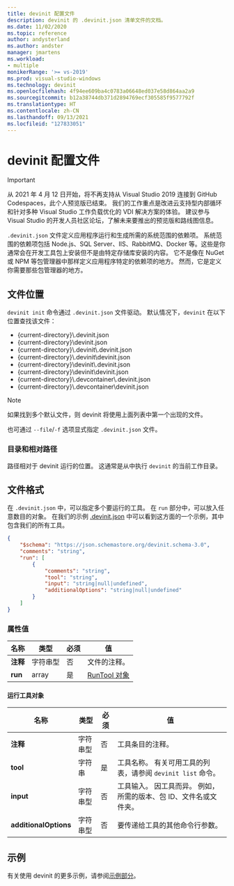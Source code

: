 ```yaml
---
title: devinit 配置文件
description: devinit 的 .devinit.json 清单文件的文档。
ms.date: 11/02/2020
ms.topic: reference
author: andysterland
ms.author: andster
manager: jmartens
ms.workload:
- multiple
monikerRange: '>= vs-2019'
ms.prod: visual-studio-windows
ms.technology: devinit
ms.openlocfilehash: 4f94ee609ba4c0783a06648ed037e58d864aa2a9
ms.sourcegitcommit: b12a38744db371d2894769ecf305585f9577792f
ms.translationtype: HT
ms.contentlocale: zh-CN
ms.lasthandoff: 09/13/2021
ms.locfileid: "127833051"
---
```

# <a name="devinit-configuration-file"></a>devinit 配置文件

> [!IMPORTANT]
> 从 2021 年 4 月 12 日开始，将不再支持从 Visual Studio 2019 连接到 GitHub Codespaces，此个人预览版已结束。 我们的工作重点是改进云支持型内部循环和针对多种 Visual Studio 工作负载优化的 VDI 解决方案的体验。 建议参与 Visual Studio 的开发人员社区论坛，了解未来要推出的预览版和路线图信息。

`.devinit.json` 文件定义应用程序运行和生成所需的系统范围的依赖项。 系统范围的依赖项包括 Node.js、SQL Server、IIS、RabbitMQ、Docker 等。这些是你通常会在开发工具包上安装但不是由特定存储库安装的内容。 它不是像在 NuGet 或 NPM 等包管理器中那样定义应用程序特定的依赖项的地方。 然而，它是定义你需要那些包管理器的地方。

## <a name="file-location"></a>文件位置

`devinit init` 命令通过 `.devinit.json` 文件驱动。 默认情况下，`devinit` 在以下位置查找该文件：

* {current-directory}\\.devinit.json
* {current-directory}\\devinit.json
* {current-directory}\\.devinit\\.devinit.json
* {current-directory}\\.devinit\\devinit.json
* {current-directory}\\devinit\\.devinit.json
* {current-directory}\\devinit\\devinit.json
* {current-directory}\\.devcontainer\\.devinit.json
* {current-directory}\\.devcontainer\\devinit.json

> [!NOTE]
> 如果找到多个默认文件，则 devinit 将使用上面列表中第一个出现的文件。

也可通过 `--file`/`-f` 选项显式指定 `.devinit.json` 文件。

### <a name="directories-and-relative-paths"></a>目录和相对路径

路径相对于 devinit 运行的位置。 这通常是从中执行 `devinit` 的当前工作目录。

## <a name="file-format"></a>文件格式
在 `.devinit.json` 中，可以指定多个要运行的工具。 在 `run` 部分中，可以放入任意数目的对象。 在我们的示例 [.devinit.json](sample-all-tool.md) 中可以看到这方面的一个示例，其中包含我们的所有工具。

```json
{
    "$schema": "https://json.schemastore.org/devinit.schema-3.0",
    "comments": "string",
    "run": [
        {
            "comments": "string",
            "tool": "string",
            "input": "string|null|undefined",
            "additionalOptions": "string|null|undefined"
        }
    ]
}
```

### <a name="property-values"></a>属性值

| 名称         | 类型   | 必须 | 值                              |
|--------------|--------|----------|------------------------------------|
| **注释** | 字符串型 | 否       | 文件的注释。             |
| **run**      | array  | 是      | [RunTool 对象](#run-tool-object) |

#### <a name="run-tool-object"></a>运行工具对象

| 名称                  | 类型   | 必须 | 值                                                                                                      |
|-----------------------|--------|----------|------------------------------------------------------------------------------------------------------------|
| **注释**          | 字符串型 | 否       | 工具条目的注释。                                                                               |
| **tool**              | 字符串 | 是      | 工具名称。 有关可用工具的列表，请参阅 `devinit list` 命令。                            |
| **input**             | 字符串型 | 否       | 工具输入。 因工具而异。 例如，所需的版本、包 ID、文件名或文件夹。|
| **additionalOptions** | 字符串型 | 否       | 要传递给工具的其他命令行参数。                                                |

## <a name="examples"></a>示例

有关使用 devinit 的更多示例，请参阅[示例部分](sample-readme.md)。
